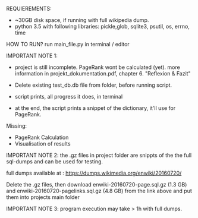 REQUIEREMENTS: 
  - ~30GB disk space, if running with full wikipedia dump.
  - python 3.5 with following libraries:
    pickle,glob, sqlite3, psutil, os, errno, time

HOW TO RUN?
  run main_file.py in terminal / editor
  
  

IMPORTANT NOTE 1:
- project is still incomplete. PageRank wont be calculated (yet). 
  more information in projekt_dokumentation.pdf, chapter 6. "Reflexion & Fazit"

- Delete existing test_db.db file from folder, before running script.
- script prints, all progress it does, in terminal
- at the end, the script prints a snippet of the dictionary, it'll use for PageRank.

Missing:
- PageRank Calculation
- Visualisation of results

IMPORTANT NOTE 2:
  the .gz files in project folder are snippts of the the full sql-dumps and can be used for testing.

  full dumps available at  :
  https://dumps.wikimedia.org/enwiki/20160720/ 
  
  Delete the .gz files, then download
    enwiki-20160720-page.sql.gz  (1.3 GB) 
    and
    enwiki-20160720-pagelinks.sql.gz (4.8 GB) 
    from the link above and put them into projects main folder
  
IMPORTANT NOTE 3: 
  program execution may take > 1h with full dumps.

